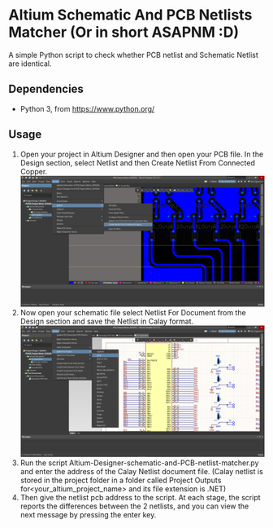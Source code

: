 # Altium Schematic And PCB Netlists Matcher (Or in short ASAPNM :D)
A simple Python script to check whether PCB netlist and Schematic Netlist are identical.
## Dependencies
+ Python 3, from https://www.python.org/
## Usage
1. Open your project in Altium Designer and then open your PCB file. In the Design section, select Netlist and then Create Netlist From Connected Copper.
![Step1](/Step1.png)
2. Now open your schematic file select Netlist For Document from the Design section and save the Netlist in Calay format.
![Step2](/Step2.png)
3. Run the script Altium-Designer-schematic-and-PCB-netlist-matcher.py and enter the address of the Calay Netlist document file. (Calay netlist is stored in the project folder in a folder called Project Outputs for<your_altium_project_name> and its file extension is .NET)
4. Then give the netlist pcb address to the script. At each stage, the script reports the differences between the 2 netlists, and you can view the next message by pressing the enter key.
